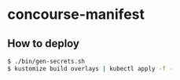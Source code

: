 # concourse-manifest

## How to deploy
```bash
$ ./bin/gen-secrets.sh
$ kustomize build overlays | kubectl apply -f -
```
